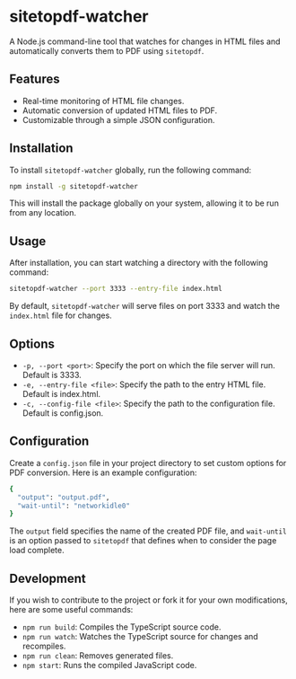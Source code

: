 # sitetopdf-watcher

A Node.js command-line tool that watches for changes in HTML files and automatically converts them to PDF using `sitetopdf`.

## Features

- Real-time monitoring of HTML file changes.
- Automatic conversion of updated HTML files to PDF.
- Customizable through a simple JSON configuration.

## Installation

To install `sitetopdf-watcher` globally, run the following command:

```bash
npm install -g sitetopdf-watcher
```

This will install the package globally on your system, allowing it to be run from any location.

## Usage

After installation, you can start watching a directory with the following command:

```bash
sitetopdf-watcher --port 3333 --entry-file index.html
```

By default, `sitetopdf-watcher` will serve files on port 3333 and watch the `index.html` file for changes.

## Options

- `-p, --port <port>`: Specify the port on which the file server will run. Default is 3333.
- `-e, --entry-file <file>`: Specify the path to the entry HTML file. Default is index.html.
- `-c, --config-file <file>`: Specify the path to the configuration file. Default is config.json.

## Configuration

Create a `config.json` file in your project directory to set custom options for PDF conversion. Here is an example configuration:

```bash
{
  "output": "output.pdf",
  "wait-until": "networkidle0"
}
```

The `output` field specifies the name of the created PDF file, and `wait-until` is an option passed to `sitetopdf` that defines when to consider the page load complete.

## Development

If you wish to contribute to the project or fork it for your own modifications, here are some useful commands:

- `npm run build`: Compiles the TypeScript source code.
- `npm run watch`: Watches the TypeScript source for changes and recompiles.
- `npm run clean`: Removes generated files.
- `npm start`: Runs the compiled JavaScript code.
